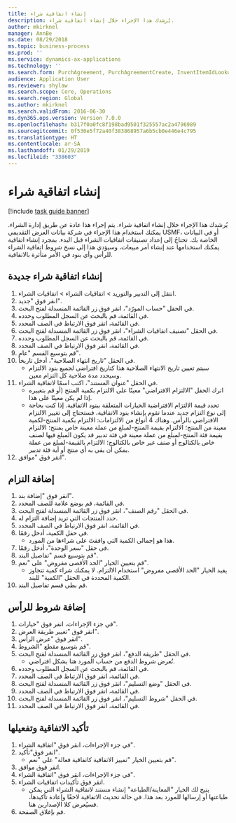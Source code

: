 ```yaml
---
title: إنشاء اتفاقية شراء
description: يُرشدك هذا الإجراء خلال إنشاء اتفاقية شراء.
author: mkirknel
manager: AnnBe
ms.date: 08/29/2018
ms.topic: business-process
ms.prod: ''
ms.service: dynamics-ax-applications
ms.technology: ''
ms.search.form: PurchAgreement, PurchAgreementCreate, InventItemIdLookupSimple, AgreementConfirmRunForm, PurchAgreementHistory
audience: Application User
ms.reviewer: shylaw
ms.search.scope: Core, Operations
ms.search.region: Global
ms.author: mkirknel
ms.search.validFrom: 2016-06-30
ms.dyn365.ops.version: Version 7.0.0
ms.openlocfilehash: b317f0a0fc8f198bad9501f325557ac2a4796989
ms.sourcegitcommit: 0f530e5f72a40f383868957a6b5cb0e446e4c795
ms.translationtype: HT
ms.contentlocale: ar-SA
ms.lasthandoff: 01/29/2019
ms.locfileid: "338603"
---
```

# <a name="create-a-purchase-agreement"></a>إنشاء اتفاقية شراء

[!include [task guide banner](../../includes/task-guide-banner.md)]

يُرشدك هذا الإجراء خلال إنشاء اتفاقية شراء. يتم إجراء هذا عادة عن طريق إدارة الشراء. يمكنك استخدام هذا الإجراء في شركة بيانات العرض التقديمي USMF، أو في البيانات الخاصة بك. تحتاجُ إلى إعداد تصنيفات اتفاقيات الشراء قبل البدء. بمجرد إنشاء اتفاقية يمكنك استخدامها عند إنشاء أمر مبيعات، وسيؤدي هذا إلى نسخ شروط اتفاقية الشراء للرأس وأي بنود في الأمر متأثرة بالاتفاقية.


## <a name="create-a-new-purchase-agreement"></a>إنشاء اتفاقية شراء جديدة
1. انتقل إلى التدبير والتوريد > اتفاقيات الشراء > اتفاقيات الشراء.
2. انقر فوق "جديد".
3. في الحقل "حساب المورّد‬"، انقر فوق زر القائمة المنسدلة لفتح البحث.
4. في القائمة، قم بالبحث عن السجل المطلوب وحدده.
5. في القائمة، انقر فوق الارتباط في الصف المحدد.
6. في الحقل "تصنيف اتفاقيات الشراء"، انقر فوق زر القائمة المنسدلة لفتح البحث.
7. في القائمة، قم بالبحث عن السجل المطلوب وحدده.
8. في القائمة، انقر فوق الارتباط في الصف المحدد.
9. قم بتوسيع القسم "عام".
10. في الحقل "تاريخ انتهاء الصلاحية"، أدخل تاريخاً.
    * سيتم تعيين تاريخ الانتهاء الصلاحية هذا كتاريخ افتراضي لجميع بنود الالتزام وسيحدد مدة صلاحية كل التزام معين.  
11. في الحقل "عنوان المستند"، اكتب اسمًا لاتفاقية الشراء.
    * اترك الحقل "الالتزام الافتراضي" معينًا على الالتزام بكمية المنتج (أو قم بتغييره إذا لم يكن معينًا على هذا.  
    * تحدد قيمة الالتزام الافتراضية الخيارات المتعلقة ببنود الاتفاقية. إذا كنت بحاجة إلى نوع التزام جديد عندما تقوم بإنشاء بنود الاتفاقية، فستحتاج إلى تغيير الالتزام الافتراضي بالرأس.  وهناك 4 أنواع من الالتزامات: الالتزام بكمية المنتج-لكمية معينة من المنتج؛ الالتزام بقيمة المنتج-لمبلغ من عملة معينة خاص بمنتج؛ الالتزام بقيمة فئة المنتج-لمبلغ من عملة معينة في فئة تدبير قد يكون المبلغ فيها لصنف خاص بالكتالوج أو صنف غير خاص بالكتالوج؛ الالتزام بالقيمة-لمبلغ من عملة يمكن أن يفي به أي منتج أو أية فئة تدبير.  
12. انقر فوق "موافق".

## <a name="add-a-commitment"></a>إضافة التزام
1. انقر فوق "إضافة بند".
2. في القائمة، قم بوضع علامة للصف المحدد.
3. في الحقل "رقم الصنف"، انقر فوق زر القائمة المنسدلة لفتح البحث.
4. حدد المنتجات التي تريد إضافة التزام له.
5. في القائمة، انقر فوق الارتباط في الصف المحدد.
6. في حقل الكمية، أدخل رقمًا.
    * هذا هو إجمالي الكمية التي وافقتَ على شراءها من المورد.  
7. في حقل "سعر الوحدة"، أدخل رقمًا.
8. قم بتوسيع قسم "تفاصيل البند".
9. قم بتعيين الخيار "الحد الأقصى مفروض" على "نعم".
    * يقيد الخيار "الحد الأقصى مفروض" استخدام الالتزام. لا يمكنك شراء كمية تتجاوز الكمية المحددة في الحقل "الكمية" للبند.  
10. قم بطي قسم تفاصيل البند.

## <a name="add-header-conditions"></a>إضافة شروط للرأس
1. في جزء الإجراءات، انقر فوق "خيارات".
2. انقر فوق "تغيير طريقة العرض‬".
3. انقر فوق "عرض الرأس".
4. قم بتوسيع مقطع "الشروط".
5. في الحقل "طريقة الدفع"، انقر فوق زر القائمة المنسدلة لفتح البحث.
    * تُعرض شروط الدفع من حساب المورد هنا بشكل افتراضي.       
6. في القائمة، قم بالبحث عن السجل المطلوب وحدده.
7. في القائمة، انقر فوق الارتباط في الصف المحدد.
8. في الحقل "وضع التسليم"، انقر فوق زر القائمة المنسدلة لفتح البحث.
9. في القائمة، انقر فوق الارتباط في الصف المحدد.
10. في الحقل "شروط التسليم"، انقر فوق زر القائمة المنسدلة لفتح البحث.
11. في القائمة، انقر فوق الارتباط في الصف المحدد.

## <a name="confirm-and-activate-the-agreement"></a>تأكيد الاتفاقية وتفعيلها
1. في جزء الإجراءات، انقر فوق "اتفاقية الشراء".
2. انقر فوق"تأكيد".
    * قم بتعيين الخيار "تمييز الاتفاقية كاتفاقية فعالة" على "نعم".  
3. انقر فوق موافق.
4. في جزء الإجراءات، انقر فوق "اتفاقية الشراء".
5. انقر فوق تأكيدات اتفاقيات الشراء.
    * يتيح لك الخيار "المعاينة/الطباعة" إنشاء مستند لاتفاقية الشراء التي يمكن طباعتها أو إرسالها للمورد بعد هذا. في حالة تحديث الاتفاقية لاحقًا وإعادة تأكيدها، فسيُعرض كلا الإصدارين هنا.  
6. قم بإغلاق الصفحة.

